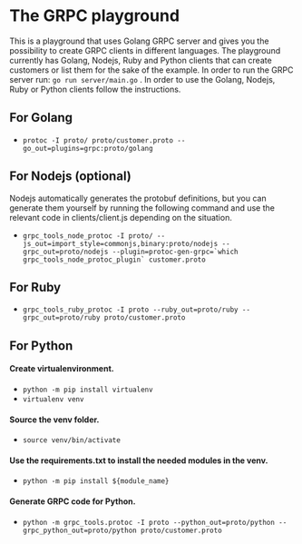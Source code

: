# The GRPC playground

This is a playground that uses Golang GRPC server and gives you the possibility to create GRPC clients in different languages. The playground currently has Golang, Nodejs, Ruby and Python clients that can create customers or list them for the sake of the example. In order to run the GRPC server run: ```go run server/main.go``` . In order to use the Golang, Nodejs, Ruby or Python clients follow the instructions.

## For Golang

* ```protoc -I proto/ proto/customer.proto --go_out=plugins=grpc:proto/golang```

## For Nodejs (optional)

Nodejs automatically generates the protobuf definitions, but you can generate them yourself by running the following command and use the relevant code in clients/client.js depending on the situation.

* ```grpc_tools_node_protoc -I proto/ --js_out=import_style=commonjs,binary:proto/nodejs --grpc_out=proto/nodejs --plugin=protoc-gen-grpc=`which grpc_tools_node_protoc_plugin` customer.proto```

## For Ruby

* ```grpc_tools_ruby_protoc -I proto --ruby_out=proto/ruby --grpc_out=proto/ruby proto/customer.proto```

## For Python

#### Create virtualenvironment.

* ```python -m pip install virtualenv```
* ```virtualenv venv```

#### Source the venv folder.

* ```source venv/bin/activate```

#### Use the requirements.txt to install the needed modules in the venv.

* ```python -m pip install ${module_name}```

#### Generate GRPC code for Python.

* ```python -m grpc_tools.protoc -I proto --python_out=proto/python --grpc_python_out=proto/python proto/customer.proto```